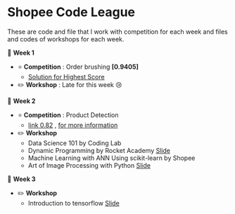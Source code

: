 # Shopee Code League
These are code and file that I work with competition for each week and files and codes of workshops for each week.

:pushpin: **Week 1**
- :star: **Competition** : Order brushing **[0.9405]** 
  - [Solution for Highest Score](https://www.kaggle.com/yaofeng96/a-1-0-solution-explanation)
- :pencil2: **Workshop** : Late for this week :cry:

:pushpin: **Week 2**
- :star: **Competition** : Product Detection
  - [link 0.82](https://www.kaggle.com/indralin/train-uses-tpu-in-kaggle-kernel-baseline-0-82) , [for more information](https://www.kaggle.com/jimitshah777/bilinear-efficientnet-focal-loss-label-smoothing)
- :pencil2: **Workshop** 
  - Data Science 101 by Coding Lab
  - Dynamic Programming by Rocket Academy [Slide](https://docs.google.com/presentation/d/1A0HIqW5E7Ni8k-hpuloZBjrYLqpBd3BSDnqlje21OLM/preview?pru=AAABcumkTLs*y_JKVSJT2yZey6X4fZsKqg&slide=id.g88ddf07b8c_0_388)
  - Machine Learning with ANN Using scikit-learn by Shopee
  - Art of Image Processing with Python [Slide](https://docs.google.com/presentation/d/13Fkz_2eQEjS6cmV-2_Cjcp32iulI_FaVVDl4CxdT8mA/preview?pru=AAABcvBUP9Y*RdHLVHsNG2R7M9_ucrkMPQ&slide=id.g81e49a100c_0_125)
  
:pushpin: **Week 3**
- :pencil2: **Workshop** 
  - Introduction to tensorflow [Slide](https://docs.google.com/presentation/d/1JHKIgPlR11DB6hE6XgRv-1qvRc6Da802M67w5aT26_M/preview?pru=AAABcv_heXk*1GBl-ChqwWX_CUhW1QfRZg&slide=id.g8a70ef98da_0_40)
